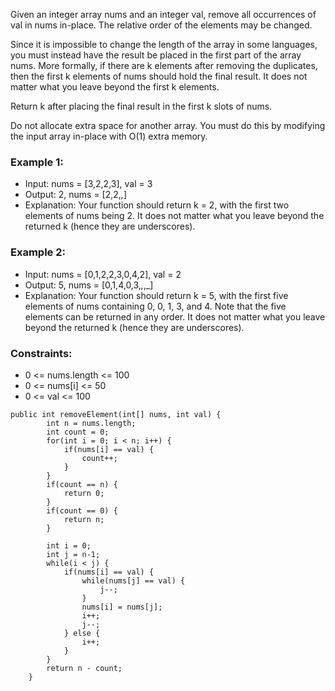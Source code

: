 Given an integer array nums and an integer val, remove all occurrences of val in nums in-place. The relative order of the elements may be changed.

Since it is impossible to change the length of the array in some languages, you must instead have the result be placed in the first part of the array nums. More formally, if there are k elements after removing the duplicates, then the first k elements of nums should hold the final result. It does not matter what you leave beyond the first k elements.

Return k after placing the final result in the first k slots of nums.

Do not allocate extra space for another array. You must do this by modifying the input array in-place with O(1) extra memory.

### Example 1:
- Input: nums = [3,2,2,3], val = 3
- Output: 2, nums = [2,2,_,_]
- Explanation: Your function should return k = 2, with the first two elements of nums being 2.
It does not matter what you leave beyond the returned k (hence they are underscores).

### Example 2:
- Input: nums = [0,1,2,2,3,0,4,2], val = 2
- Output: 5, nums = [0,1,4,0,3,_,_,_]
- Explanation: Your function should return k = 5, with the first five elements of nums containing 0, 0, 1, 3, and 4.
Note that the five elements can be returned in any order.
It does not matter what you leave beyond the returned k (hence they are underscores).
 

### Constraints:
- 0 <= nums.length <= 100
- 0 <= nums[i] <= 50
- 0 <= val <= 100

```
public int removeElement(int[] nums, int val) {
        int n = nums.length;
        int count = 0;
        for(int i = 0; i < n; i++) {
            if(nums[i] == val) {
                count++;
            }
        }
        if(count == n) {
            return 0;
        }
        if(count == 0) {
            return n;
        }
        
        int i = 0;
        int j = n-1;
        while(i < j) {
            if(nums[i] == val) {
                while(nums[j] == val) {
                    j--;
                }
                nums[i] = nums[j];
                i++;
                j--;
            } else {
                i++;
            }
        }
        return n - count;
    }
```
